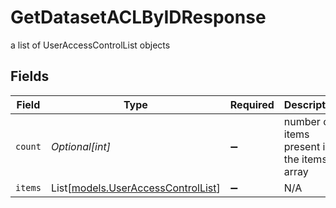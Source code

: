 # GetDatasetACLByIDResponse

a list of UserAccessControlList objects


## Fields

| Field                                                                    | Type                                                                     | Required                                                                 | Description                                                              |
| ------------------------------------------------------------------------ | ------------------------------------------------------------------------ | ------------------------------------------------------------------------ | ------------------------------------------------------------------------ |
| `count`                                                                  | *Optional[int]*                                                          | :heavy_minus_sign:                                                       | number of items present in the items array                               |
| `items`                                                                  | List[[models.UserAccessControlList](../models/useraccesscontrollist.md)] | :heavy_minus_sign:                                                       | N/A                                                                      |